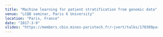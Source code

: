 ```yaml
---
title: "Machine learning for patient stratification from genomic data"
venue: "LCQB seminar, Paris 6 University"
location: "Paris, France"
date: "2017-3-9"
slides: "https://members.cbio.mines-paristech.fr/~jvert/talks/170309paris6/paris6.pdf"
---
```

